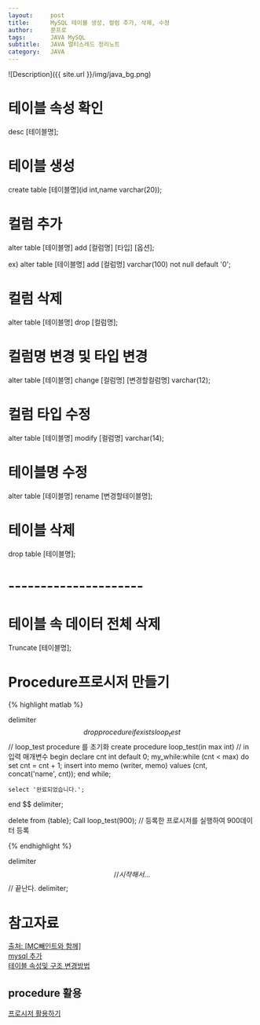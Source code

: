 ```yaml
---
layout:     post
title:      MySQL 테이블 생성, 컬럼 추가, 삭제, 수정
author:     쭌프로
tags:       JAVA MySQL
subtitle:   JAVA 멀티스레드 정리노트
category:   JAVA
---
```


<!-- Start Writing Below in Markdown -->

![Description]({{ site.url }}/img/java_bg.png)

# 테이블 속성 확인

desc [테이블명];

# 테이블 생성

create table [테이블명](id int,name varchar(20));

# 컬럼 추가

alter table [테이블명] add [컬럼명] [타입] [옵션]; 

ex) alter table [테이블명] add [컬럼명] varchar(100) not null default '0'; 

# 컬럼 삭제

alter table [테이블명] drop [컬럼명];

# 컬럼명 변경 및 타입 변경

alter table [테이블명] change [컬럼명] [변경할컬럼명] varchar(12);

# 컬럼 타입 수정

alter table [테이블명] modify [컬럼명] varchar(14);

# 테이블명 수정

alter table [테이블명] rename [변경할테이블명];

# 테이블 삭제

drop table [테이블명];

# ---------------------

# 테이블 속 데이터 전체 삭제

Truncate [테이블명];

# Procedure프로시저 만들기

{% highlight matlab %}

  delimiter $$
  drop procedure if exists loop_test $$ // loop_test procedure 를 초기화
  create procedure loop_test(in max int) // in 입력 매개변수
  begin
    declare cnt int default 0;
    my_while:while (cnt < max) do
      set cnt = cnt + 1;
      insert into memo (writer, memo) values (cnt, concat('name', cnt));
    end while;

    select '완료되었습니다.';

  end $$
  delimiter;

  delete from {table};
  Call loop_test(900); // 등록한 프로시저를 실행하여 900데이터 등록
  
{% endhighlight %}

delimiter $$ // 시작해서
... 
$$  // 끝난다.
delimiter;

# 참고자료

<a href="https://mcpaint.tistory.com/194">출처: [MC빼인트와 함께]</a> <br/>
<a href="https://yonoo88.tistory.com/41">mysql 추가</a> <br/>
<a href="http://wego21.com/bbs/board.php?bo_table=mysql&wr_id=2">테이블 속성및 구조 변경방법</a>

## procedure 활용
<a href="https://recoveryman.tistory.com/186">프로시저 활용하기</a>
